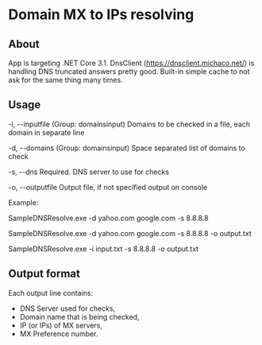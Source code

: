 # Domain MX to IPs resolving

## About

App is targeting .NET Core 3.1. DnsClient (https://dnsclient.michaco.net/) is handling DNS truncated answers pretty good. Built-in simple cache to not ask for the same thing many times.

## Usage

  -i, --inputfile     (Group: domainsinput) Domains to be checked in a file, each domain in separate line

  -d, --domains       (Group: domainsinput) Space separated list of domains to check

  -s, --dns           Required. DNS server to use for checks

  -o, --outputfile    Output file, if not specified output on console

Example:

SampleDNSResolve.exe -d yahoo.com google.com -s 8.8.8.8

SampleDNSResolve.exe -d yahoo.com google.com -s 8.8.8.8 -o output.txt

SampleDNSResolve.exe -i input.txt -s 8.8.8.8 -o output.txt

## Output format

Each output line contains:
- DNS Server used for checks,
- Domain name that is being checked,
- IP (or IPs) of MX servers,
- MX Preference number.
